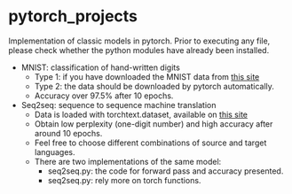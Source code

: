 # pytorch_projects
Implementation of classic models in pytorch. Prior to executing any file, please check whether the python modules have already been installed. 
- MNIST: classification of hand-written digits
    - Type 1: if you have downloaded the MNIST data from [this site](http://yann.lecun.com/exdb/mnist/)
    - Type 2: the data should be downloaded by pytorch automatically. 
    - Accuracy over 97.5% after 10 epochs. 
- Seq2seq: sequence to sequence machine translation
    - Data is loaded with torchtext.dataset, available on [this site](https://github.com/multi30k/dataset)
    - Obtain low perplexity (one-digit number) and high accuracy after around 10 epochs. 
    - Feel free to choose different combinations of source and target languages. 
    - There are two implementations of the same model:
        - seq2seq.py: the code for forward pass and accuracy presented. 
        - seq2seq.py: rely more on torch functions. 